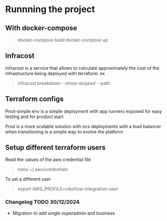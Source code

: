 # Runnning the project

## With docker-compose

> docker-compose build
> docker-compose up

## Infracost

Infracost is a service that allows to calculate approximately the cost of the infrastructure being deployed with terraform. ex

> infracost breakdown --show-skipped --path .

## Terraform configs

Prod-simple env is a simple deployment with app runners exposed for easy testing and for product start

Prod is a more scalable solution with ecs deployments with a load balancer when transitioning is a simple way to evolve the platform

## Setup different terraform users

Read the values of the aws credential file

> nano ~/.aws/credentials

To set a different user

> export AWS_PROFILE=oikoflow-integration-user

### Changelog TODO 30/12/2024

- Migration to add single superadmin and business
